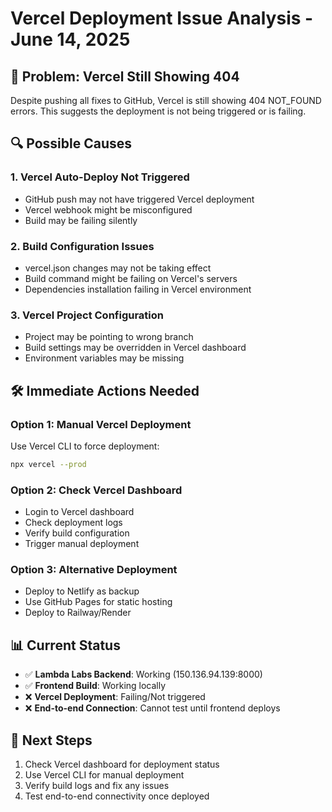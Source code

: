 # Vercel Deployment Issue Analysis - June 14, 2025

## 🚨 Problem: Vercel Still Showing 404

Despite pushing all fixes to GitHub, Vercel is still showing 404 NOT_FOUND errors. This suggests the deployment is not being triggered or is failing.

## 🔍 Possible Causes

### 1. Vercel Auto-Deploy Not Triggered
- GitHub push may not have triggered Vercel deployment
- Vercel webhook might be misconfigured
- Build may be failing silently

### 2. Build Configuration Issues
- vercel.json changes may not be taking effect
- Build command might be failing on Vercel's servers
- Dependencies installation failing in Vercel environment

### 3. Vercel Project Configuration
- Project may be pointing to wrong branch
- Build settings may be overridden in Vercel dashboard
- Environment variables may be missing

## 🛠️ Immediate Actions Needed

### Option 1: Manual Vercel Deployment
Use Vercel CLI to force deployment:
```bash
npx vercel --prod
```

### Option 2: Check Vercel Dashboard
- Login to Vercel dashboard
- Check deployment logs
- Verify build configuration
- Trigger manual deployment

### Option 3: Alternative Deployment
- Deploy to Netlify as backup
- Use GitHub Pages for static hosting
- Deploy to Railway/Render

## 📊 Current Status
- ✅ **Lambda Labs Backend**: Working (150.136.94.139:8000)
- ✅ **Frontend Build**: Working locally
- ❌ **Vercel Deployment**: Failing/Not triggered
- ❌ **End-to-end Connection**: Cannot test until frontend deploys

## 🎯 Next Steps
1. Check Vercel dashboard for deployment status
2. Use Vercel CLI for manual deployment
3. Verify build logs and fix any issues
4. Test end-to-end connectivity once deployed

